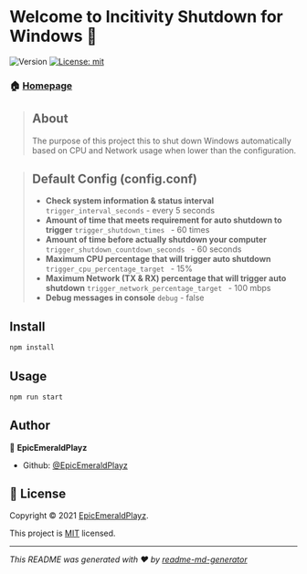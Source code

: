 # Welcome to Incitivity Shutdown for Windows 👋
![Version](https://img.shields.io/badge/version-2.2.2-brown.svg?cacheSeconds=2592000)
[![License: mit](https://img.shields.io/badge/License-MIT-red.svg)](https://github.com/EpicEmeraldPlayz/nodejs-inactivity-shutdown-windows/blob/master/LICENSE)

### 🏠 [Homepage](https://github.com/EpicEmeraldPlayz/nodejs-inactivity-shutdown-windows/)


> ## About
> The purpose of this project this to shut down Windows automatically based on CPU and Network usage when lower than the configuration.

> ## Default Config (config.conf)
>- **Check system information & status interval**
   `trigger_interval_seconds` - every 5 seconds
>- **Amount of time that meets requirement for auto shutdown to trigger**
   `trigger_shutdown_times ` - 60 times
>- **Amount of time before actually shutdown your computer**
   `trigger_shutdown_countdown_seconds ` - 60 seconds
>- **Maximum CPU percentage that will trigger auto shutdown**
   `trigger_cpu_percentage_target ` - 15%
>- **Maximum Network (TX & RX) percentage that will trigger auto shutdown**
   `trigger_network_percentage_target ` - 100 mbps
>- **Debug messages in console**
   `debug` - false

## Install

```sh
npm install
```

## Usage

```sh
npm run start
```

## Author

👤 **EpicEmeraldPlayz**

* Github: [@EpicEmeraldPlayz](https://github.com/EpicEmeraldPlayz)

## 📝 License

Copyright © 2021 [EpicEmeraldPlayz](https://github.com/EpicEmeraldPlayz).

This project is [MIT](https://github.com/EpicEmeraldPlayz/nodejs-inactivity-shutdown-windows/blob/main/LICENSE) licensed.
***
_This README was generated with ❤️ by [readme-md-generator](https://github.com/kefranabg/readme-md-generator)_